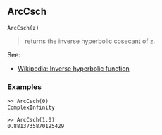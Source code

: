 ## ArcCsch

```
ArcCsch(z)
```

> returns the inverse hyperbolic cosecant of `z`.

See:
* [Wikipedia: Inverse hyperbolic function](https://en.wikipedia.org/wiki/Inverse_hyperbolic_function)

### Examples
``` 
>> ArcCsch(0)    
ComplexInfinity 
  
>> ArcCsch(1.0)    
0.8813735870195429
``` 
   